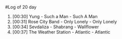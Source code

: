 #Log of 20 day

1. [00:30] Yung - Such a Man - Such A Man
1. [00:31] Rose City Band - Only Lonely - Only Lonely
1. [00:34] Sevdaliza - Shabrang - Wallflower
1. [00:37] The Weather Station - Atlantic - Atlantic
